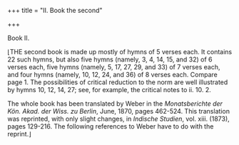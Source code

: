 +++
title = "II. Book the second"

+++




Book II.

⌊THE second book is made up mostly of hymns of 5 verses each. It
contains 22 such hymns, but also five hymns (namely, 3, 4, 14, 15, and
32) of 6 verses each, five hymns (namely, 5, 17, 27, 29, and 33) of 7
verses each, and four hymns (namely, 10, 12, 24, and 36) of 8 verses
each. Compare page 1. The possibilities of critical reduction to the
norm are well illustrated by hymns 10, 12, 14, 27; see, for example, the
critical notes to ii. 10. 2.

The whole book has been translated by Weber in the *Monatsberichte der
Kön. Akad. der Wiss. zu Berlin*, June, 1870, pages 462-524. This
translation was reprinted, with only slight changes, in *Indische
Studien*, vol. xiii. (1873), pages 129-216. The following references to
Weber have to do with the reprint.⌋

